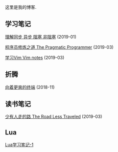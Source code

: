 这里是我的博客. 



## 学习笔记

[理解同步 异步 阻塞 非阻塞](./2019/01/理解同步异步阻塞非阻塞.md) (2019-01)

[程序员修炼之道 The Pragmatic Programmer](./2019/03/the_pragmatic_programmer.md)  (2019-03)

[学习Vim Vim notes](./2019/03/Vim_notes.md) (2019-03)



## 折腾

[向着更爽的终端](./2018/11/2018-11-4-向着更爽的终端.md) (2018-11)



## 读书笔记

[少有人走的路 The Road Less Traveled](./2019/03/少有人走的路.md) (2019-03)



## Lua

[Lua学习笔记-1](./2019/04/Lua_notes_1.md) 